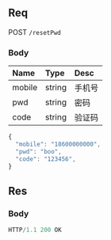 ## Req
POST `/resetPwd`

### Body
| Name   | Type   | Desc   |
|:-------|:-------|:-------|
| mobile | string | 手机号 |
| pwd    | string | 密码   |
| code   | string | 验证码 |

```js
{
  "mobile": "18600000000",
  "pwd": "boo",
  "code": "123456",
}
```

## Res
### Body
```js
HTTP/1.1 200 OK
```
